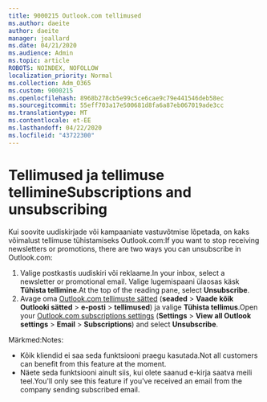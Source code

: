 ```yaml
---
title: 9000215 Outlook.com tellimused
ms.author: daeite
author: daeite
manager: joallard
ms.date: 04/21/2020
ms.audience: Admin
ms.topic: article
ROBOTS: NOINDEX, NOFOLLOW
localization_priority: Normal
ms.collection: Adm_O365
ms.custom: 9000215
ms.openlocfilehash: 8968b278cb5e99c5ce6cae9c79e441546deb58ec
ms.sourcegitcommit: 55eff703a17e500681d8fa6a87eb067019ade3cc
ms.translationtype: MT
ms.contentlocale: et-EE
ms.lasthandoff: 04/22/2020
ms.locfileid: "43722300"
---
```

# <a name="subscriptions-and-unsubscribing"></a><span data-ttu-id="b1f02-102">Tellimused ja tellimuse tellimine</span><span class="sxs-lookup"><span data-stu-id="b1f02-102">Subscriptions and unsubscribing</span></span>

<span data-ttu-id="b1f02-103">Kui soovite uudiskirjade või kampaaniate vastuvõtmise lõpetada, on kaks võimalust tellimuse tühistamiseks Outlook.com:</span><span class="sxs-lookup"><span data-stu-id="b1f02-103">If you want to stop receiving newsletters or promotions, there are two ways you can unsubscribe in Outlook.com:</span></span>

1. <span data-ttu-id="b1f02-104">Valige postkastis uudiskiri või reklaame.</span><span class="sxs-lookup"><span data-stu-id="b1f02-104">In your inbox, select a newsletter or promotional email.</span></span> <span data-ttu-id="b1f02-105">Valige lugemispaani ülaosas käsk **Tühista tellimine**.</span><span class="sxs-lookup"><span data-stu-id="b1f02-105">At the top of the reading pane, select **Unsubscribe**.</span></span>
2. <span data-ttu-id="b1f02-106">Avage oma [Outlook.com tellimuste sätted](https://outlook.live.com/mail/options/mail/brandsSubscriptions) (**seaded** > **Vaade kõik Outlooki sätted** > **e-posti** > **tellimused**) ja valige **Tühista tellimus**.</span><span class="sxs-lookup"><span data-stu-id="b1f02-106">Open your [Outlook.com subscriptions settings](https://outlook.live.com/mail/options/mail/brandsSubscriptions) (**Settings** > **View all Outlook settings** > **Email** > **Subscriptions**) and select **Unsubscribe**.</span></span>

<span data-ttu-id="b1f02-107">Märkmed:</span><span class="sxs-lookup"><span data-stu-id="b1f02-107">Notes:</span></span>

- <span data-ttu-id="b1f02-108">Kõik kliendid ei saa seda funktsiooni praegu kasutada.</span><span class="sxs-lookup"><span data-stu-id="b1f02-108">Not all customers can benefit from this feature at the moment.</span></span>
- <span data-ttu-id="b1f02-109">Näete seda funktsiooni ainult siis, kui olete saanud e-kirja saatva meili teel.</span><span class="sxs-lookup"><span data-stu-id="b1f02-109">You'll only see this feature if you've received an email from the company sending subscribed email.</span></span>